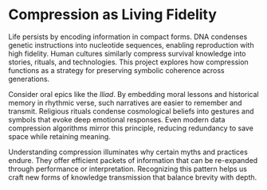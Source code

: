 # Compression as Living Fidelity

Life persists by encoding information in compact forms. DNA condenses genetic instructions into nucleotide sequences, enabling reproduction with high fidelity. Human cultures similarly compress survival knowledge into stories, rituals, and technologies. This project explores how compression functions as a strategy for preserving symbolic coherence across generations.

Consider oral epics like the *Iliad*. By embedding moral lessons and historical memory in rhythmic verse, such narratives are easier to remember and transmit. Religious rituals condense cosmological beliefs into gestures and symbols that evoke deep emotional responses. Even modern data compression algorithms mirror this principle, reducing redundancy to save space while retaining meaning.

Understanding compression illuminates why certain myths and practices endure. They offer efficient packets of information that can be re-expanded through performance or interpretation. Recognizing this pattern helps us craft new forms of knowledge transmission that balance brevity with depth.
